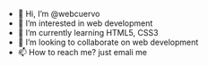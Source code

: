 - 👋 Hi, I’m @webcuervo
- 👀 I’m interested in web development
- 🌱 I’m currently learning HTML5, CSS3
- 💞️ I’m looking to collaborate on web development
- 📫 How to reach me? just emali me

<!---
webcuervo/webcuervo is a ✨ special ✨ repository because its `README.md` (this file) appears on your GitHub profile.
You can click the Preview link to take a look at your changes.
--->
